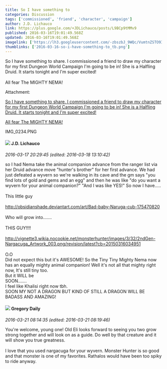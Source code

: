 ```yaml
---
title: So I have something to
categories: Discussion
tags: ['commissioned', 'friend', 'character', 'campaign']
author: J.D. Lichauco
link: https://plus.google.com/+JDLichauco/posts/L9BCp9tMMv9
published: 2016-03-16T19:01:49.568Z
updated: 2016-03-16T19:01:49.568Z
imagelink: ['https://lh3.googleusercontent.com/-zbszbJ_9WQc/VumtnZSTO9I/AAAAAAAAAUE/xW_DYGsHkT4/w860-h800/IMG_0234.PNG']
thumblinks: ['2016-03-16-so-i-have-something-to_tb.png']
---
```


So I have something to share. I commissioned a friend to draw my character for my first Dungeon World Campaign I&#39;m going to be in! She is a Halfling Druid. It starts tonight and I&#39;m super excited!<br /><br />All fear The MIGHTY NEMA! 


Attachment:

<a href='https://plus.google.com/photos/104768717070853598176/albums/6262727648754758961/6262727649149533138?sqi=100084733231320276299&sqsi=495ab0e7-7352-40c7-9718-677d19c9273e'>So I have something to share. I commissioned a friend to draw my character for my first Dungeon World Campaign I'm going to be in! She is a Halfling Druid. It starts tonight and I'm super excited!

All fear The MIGHTY NEMA!</a>


IMG_0234.PNG
<div id='comment z13pglkiuoqcivhvm22ginko4tnci1akh'>
  <h4><img src='{{site.baseurl}}//images/avatars/104768717070853598176_photo.jpg'> J.D. Lichauco</h4>
      <p><cite>2016-03-17 20:29:45 (edited: 2016-03-18 13:10:42)</cite></p>
        <p>so I had Nema take the animal companion advance from the ranger list via her Druid advance move &quot;hunter&#39;s brother&quot; for her first advance. We had just defeated a wyvern so we&#39;re walking in its cave and the gm says &quot;you find lots of gold and gems and an egg&quot; and then he was like &quot;do you want a wyvern for your animal companion?&quot; &quot;And I was like YES!&quot; So now I have.....<br /><br />This little guy<br /><br /><a href="http://obsidianshade.deviantart.com/art/Bad-baby-Naruga-cub-175470820" class="ot-anchor">http://obsidianshade.deviantart.com/art/Bad-baby-Naruga-cub-175470820</a><br /><br />Who will grow into.......<br /><br />THIS GUY!!!!<br /><br /><a href="http://vignette3.wikia.nocookie.net/monsterhunter/images/3/32/2ndGen-Nargacuga_Artwork_003.png/revision/latest?cb=20150316034951" class="ot-anchor">http://vignette3.wikia.nocookie.net/monsterhunter/images/3/32/2ndGen-Nargacuga_Artwork_003.png/revision/latest?cb=20150316034951</a><br /><br />O.O<br />Did not expect this but it&#39;s AWESOME! So the Tiny Tiny Mighty Nema now has an equally mighty animal companion! Well it&#39;s not all that mighty right now, It&#39;s still tiny too.<br />But it WILL be<br />SOON.......<br />I feel like Khalisi right now tbh.<br />SOON MY NOT A DRAGON BUT KIND OF STILL A DRAGON WILL BE BADASS AND AMAZING!</p>
</div>
        

<div id='comment z13pglkiuoqcivhvm22ginko4tnci1akh'>
  <h4><img src='{{site.baseurl}}//images/avatars/116455550557119375940_photo.jpg'> Gregory Daily</h4>
      <p><cite>2016-03-21 08:14:35 (edited: 2016-03-21 08:19:46)</cite></p>
        <p>You&#39;re welcome, young one! Old Eli looks forward to seeing you two grow strong together and will look on as a guide. Do well by that creature and it will show you true greatness.<br /><br />I love that you used nargacuga for your wyvern. Monster Hunter is so good and that monster is one of my favorites. Rathalos would have been too spiky to ride anyway.</p>
</div>
        